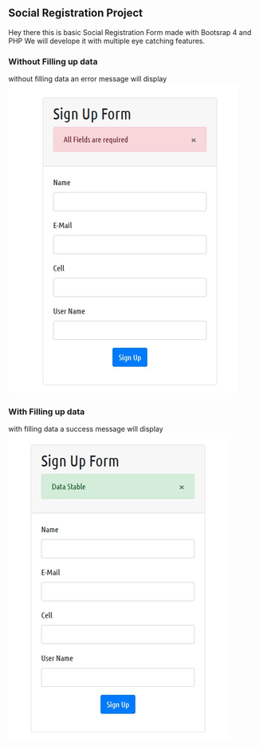 ## Social Registration Project
Hey there this is basic Social Registration Form made with Bootsrap 4 and PHP
We will develope it with multiple eye catching features.

### Without Filling up data
without filling data an error message will display 
<img src="required.jpg">

### With Filling up data
with filling data a success message will display 
<img src="stable.jpg">